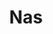 ---
title: "Nas"
summary: "American rapper, songwriter and actor, born September 14, 1973 in Queens, New York. Son of jazz musician . Founder of rap group which consisted of , his cousin and brother . Married to aka from 2005 until 2010. Father of ."
image: "nas.jpg"
---